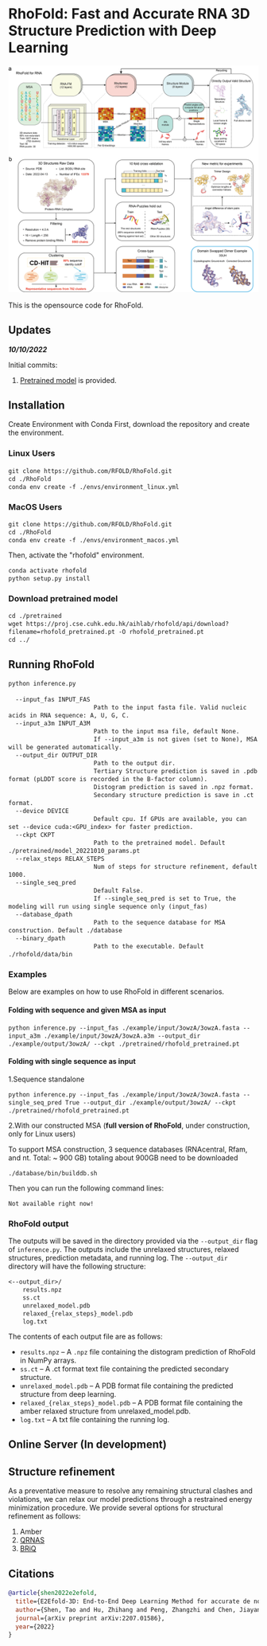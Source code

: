 # RhoFold: Fast and Accurate RNA 3D Structure Prediction with Deep Learning

![header](header.png)

This is the opensource code for RhoFold.

## Updates

***10/10/2022***

Initial commits:
1.  [Pretrained model](https://drive.google.com/file/d/1To2bjbhQLFx1k8hBOW5q1JFq6ut27XEv/view?usp=sharing) is provided.

## Installation <a name="Setup_Environment"></a>

Create Environment with Conda
First, download the repository and create the environment.

### Linux Users
```
git clone https://github.com/RFOLD/RhoFold.git 
cd ./RhoFold
conda env create -f ./envs/environment_linux.yml
```

### MacOS Users
```
git clone https://github.com/RFOLD/RhoFold.git 
cd ./RhoFold
conda env create -f ./envs/environment_macos.yml 
```

Then, activate the "rhofold" environment.
```
conda activate rhofold
python setup.py install
```

### Download pretrained model

```
cd ./pretrained
wget https://proj.cse.cuhk.edu.hk/aihlab/rhofold/api/download?filename=rhofold_pretrained.pt -O rhofold_pretrained.pt
cd ../
```

## Running RhoFold <a name="Usage"></a>

```commandline
python inference.py

  --input_fas INPUT_FAS
                        Path to the input fasta file. Valid nucleic acids in RNA sequence: A, U, G, C.
  --input_a3m INPUT_A3M
                        Path to the input msa file, default None.
                        If --input_a3m is not given (set to None), MSA will be generated automatically.
  --output_dir OUTPUT_DIR
                        Path to the output dir. 
                        Tertiary Structure prediction is saved in .pdb format (pLDDT score is recorded in the B-factor column). 
                        Distogram prediction is saved in .npz format.
                        Secondary structure prediction is save in .ct format.     
  --device DEVICE       
                        Default cpu. If GPUs are available, you can set --device cuda:<GPU_index> for faster prediction.
  --ckpt CKPT           
                        Path to the pretrained model. Default ./pretrained/model_20221010_params.pt
  --relax_steps RELAX_STEPS
                        Num of steps for structure refinement, default 1000.
  --single_seq_pred 
                        Default False.
                        If --single_seq_pred is set to True, the modeling will run using single sequence only (input_fas)
  --database_dpath      
                        Path to the sequence database for MSA construction. Default ./database
  --binary_dpath
                        Path to the executable. Default ./rhofold/data/bin

```

### Examples

Below are examples on how to use RhoFold in different scenarios.

#### Folding with sequence and given MSA as input

```commandline
python inference.py --input_fas ./example/input/3owzA/3owzA.fasta --input_a3m ./example/input/3owzA/3owzA.a3m --output_dir ./example/output/3owzA/ --ckpt ./pretrained/rhofold_pretrained.pt
```

#### Folding with single sequence as input
1.Sequence standalone

```commandline
python inference.py --input_fas ./example/input/3owzA/3owzA.fasta --single_seq_pred True --output_dir ./example/output/3owzA/ --ckpt ./pretrained/rhofold_pretrained.pt
```
2.With our constructed MSA (**full version of RhoFold**, under construction, only for Linux users)

To support MSA construction, 3 sequence databases (RNAcentral, Rfam, and nt. Total: ~ 900 GB) totaling about 900GB need to be downloaded
```
./database/bin/builddb.sh
```
Then you can run the following command lines:
```
Not available right now!
```


### RhoFold output

The outputs will be saved in the directory provided via the `--output_dir` flag of `inference.py`.
The outputs include the unrelaxed structures, relaxed structures, prediction metadata, and running log.
The `--output_dir` directory will have the following structure:

```
<--output_dir>/
    results.npz
    ss.ct
    unrelaxed_model.pdb
    relaxed_{relax_steps}_model.pdb
    log.txt
```

The contents of each output file are as follows:

*   `results.npz` – A `.npz` file containing the distogram prediction of RhoFold in NumPy arrays.
*   `ss.ct` – A .ct format text file containing the predicted secondary structure.
*   `unrelaxed_model.pdb` – A PDB format file containing the predicted structure from deep learning.
*   `relaxed_{relax_steps}_model.pdb` – A PDB format file containing the amber relaxed structure from unrelaxed_model.pdb.
*   `log.txt` – A txt file containing the running log.


## Online Server (In development)

## Structure refinement

As a preventative measure to resolve any remaining structural clashes and violations, we can relax our model predictions through a restrained energy minimization procedure. We provide several options for structural refinement as follows:

1. Amber 
2. [QRNAS](https://github.com/sunandanmukherjee/QRNAS)
3. [BRiQ](https://github.com/Jian-Zhan/RNA-BRiQ)

[//]: # (AlphaFold's, OpenFold's and, by extension, xTrimoMultimer source code is licensed under the permissive Apache Licence, Version 2.0.)

## Citations <a name="Citations"></a>

```bibtex
@article{shen2022e2efold,
  title={E2Efold-3D: End-to-End Deep Learning Method for accurate de novo RNA 3D Structure Prediction},
  author={Shen, Tao and Hu, Zhihang and Peng, Zhangzhi and Chen, Jiayang and Xiong, Peng and Hong, Liang and Zheng, Liangzhen and Wang, Yixuan and King, Irwin and Wang, Sheng and others},
  journal={arXiv preprint arXiv:2207.01586},
  year={2022}
}
```






